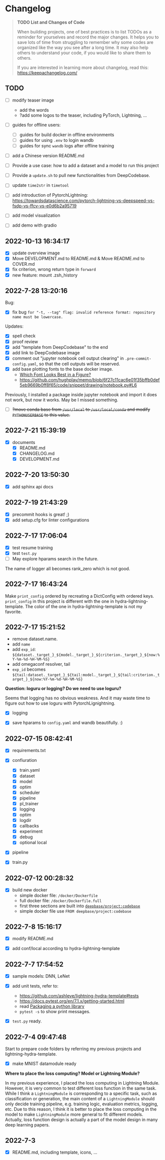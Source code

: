 # Changelog

>**TODO List and Changes of Code**
>
>When building projects, one of best practices is to list TODOs as a reminder for yourselves and record the major changes. It helps you to save lots of time from struggling to remember why some codes are organized like the way you see after a long time. It may also help others to understand your code, if you would like to share them to others.
>
> If you are interested in learning more about changelog, read this:
> https://keepachangelog.com/


## TODO

- [ ] modify teaser image
    - add the words
    - ?add some logos to the teaser, including PyTorch, Lightning, ...
- [ ] guides for offline users:
    - [ ] guides for build docker in offline environments
    - [ ] guides for using `.env` to login wandb
    - [ ] guides for sync `wandb` logs after offline training
- [ ] add a Chinese version README.md
- [ ] Provide a use case: how to add a dataset and a model to run this project
- [ ] Provide a `update.sh` to pull new functionalities from DeepCodebase.
- [ ] update `time2str` in `timetool`
- [ ] add introduction of PytorchLightning: https://towardsdatascience.com/pytorch-lightning-vs-deepspeed-vs-fsdp-vs-ffcv-vs-e0d6b2a95719
- [ ] add model visualization
- [ ] add demo with gradio


## 2022-10-13 16:34:17

- [x] update overview image
- [x] Move DEVELOPMENT.md to README.md & Move README.md to COVER.md
- [x] fix criterion, wrong return type in `forward`
- [x] new feature: mount .zsh_history

## 2022-7-28 13:20:16

Bug:
- [x] fix bug `for "-t, --tag" flag: invalid reference format: repository name must be lowercase.`

Updates:
- [x] spell check
- [x] proof review
- [x] add "template from DeepCodebase" to the end
- [x] add link to DeepCodebase image
- [x] comment out "jupyter notebook cell output clearing" in `.pre-commit-config.yaml`,
so that the cell outputs will be reserved.
- [x] add base plotting fonts to the base docker image.
    - [Which Font Looks Best in a Figure?](https://pubs.acs.org/doi/10.1021/acs.chemmater.6b00306)
    - https://github.com/hughplay/memo/blob/6f27c11cac6e01f35bffb0def5eb9669b0ff8f65/code/snippet/drawing/notebook.py#L6

Previously, I installed a package inside jupyter notebook and import it does not work,
but now it works. May be I missed something.
- [ ] ~~?move conda base from `/usr/local` to `/usr/local/conda`
and modify `PYTHONUSERBASE` to this value.~~


## 2022-7-21 15:39:19

- [x] documents
    - [x] README.md
    - [x] CHANGELOG.md
    - [x] DEVELOPMENT.md

## 2022-7-20 13:50:30

- [x] add sphinx api docs

## 2022-7-19 21:43:29

- [x] precommit hooks is great! ;)
- [x] add setup.cfg for linter configurations

## 2022-7-17 17:06:04

- [x] test resume training
- [x] test `test.py`
- [ ] May explore hparams search in the future.

The name of logger all becomes rank_zero which is not good.
## 2022-7-17 16:43:24

Make `print_config` ordered by recreating a DictConfig with ordered keys.
`print_config` in this project is different with the one in hydra-lightning-template. The color of the one in hydra-lightning-template is not my favorite.


## 2022-7-17 15:21:52

- remove dataset.name.
- add `name`
- add `exp_id`: `${dataset._target_}_${model._target_}_${criterion._target_}_${now:%Y-%m-%d-%H-%M-%S}`
- add omegaconf resolver, tail
- `exp_id` becomes `${tail:dataset._target_}_${tail:model._target_}_${tail:criterion._target_}_${now:%Y-%m-%d-%H-%M-%S}`

**Question: loguru or logging? Do we need to use loguru?**

Seems that logging has no obvious weakness. And it may waste time to figure out how to use loguru with PytorchLignightning.

- [x] logging
- [x] save hparams to `config.yaml` and wandb beautifully. :)


## 2022-07-15 08:42:41

- [x] requirements.txt
- [x] confiuration
    - [x] train.yaml
    - [x] dataset
    - [x] model
    - [x] optim
    - [x] scheduler
    - [x] pipeline
    - [x] pl_trainer
    - [x] logging
    - [x] optim
    - [x] logdir
    - [x] callbacks
    - [x] experiment
    - [x] debug
    - [x] optional local
- [x] pipeline
- [x] train.py


## 2022-07-12 00:28:32

- [x] build new docker
    - simple docker file: `/docker/Dockerfile`
    - full docker file: `/docker/Dockerfile.full`
    - first three sections are built into [`deepbase/project:codebase`](https://hub.docker.com/r/deepbase/project/tags/)
    - simple docker file use `FROM deepbase/project:codebase`


## 2022-7-8 15:16:17

- [x] modify README.md
- [x] add conf/local according to hydra-lightning-template


## 2022-7-7 17:54:52

- [x] sample models: DNN, LeNet
- [x] add unit tests, refer to:
    - https://github.com/ashleve/lightning-hydra-template#tests
    - https://docs.pytest.org/en/7.1.x/getting-started.html
    - read [Packaging a python library](https://packaging.python.org/tutorials/packaging-projects/)
    - `pytest -s` to show print messages.
- [x] `test.py` ready.


## 2022-7-4 09:47:48

Start to prepare code folders by referring my previous projects and
lightning-hydra-template.

- [x] make MNIST datamodule ready


**Where to place the loss computing? Model or Lightning Module?**

In my previous experience, I placed the loss computing in Lightning Module.
However, it is very common to test different loss function in the same task.
While I think a `LightningModule` is corresponding to a specific task, such as
classification or generation, the main content of a `LightningModule` should
only decide training pipeline, e.g. training logic, evaluation metrics, logging,
etc. Due to this reason, I think it is better to place the loss computing in the
model to make `LightningModule` more general to fit different models. Actually,
loss function design is actually a part of the model design in many deep
learning papers.


## 2022-7-3

- [x] README.md, including template, icons, ...
